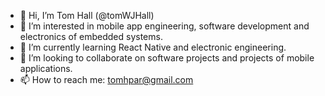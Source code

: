 - 👋 Hi, I’m Tom Hall (@tomWJHall)
- 👀 I’m interested in mobile app engineering, software development and electronics of embedded systems.
- 🌱 I’m currently learning React Native and electronic engineering.
- 💞️ I’m looking to collaborate on software projects and projects of mobile applications.
- 📫 How to reach me: tomhpar@gmail.com

